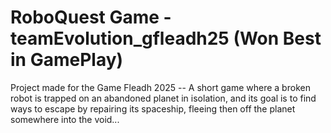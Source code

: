 # RoboQuest Game - teamEvolution_gfleadh25 (Won Best in GamePlay)
Project made for the Game Fleadh 2025 -- A short game where a broken robot is trapped on an abandoned planet in isolation, and its goal is to find ways to escape by repairing its spaceship, fleeing then off the planet somewhere into the void...
